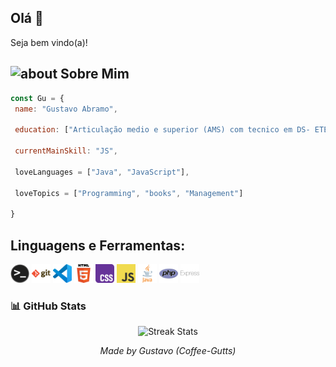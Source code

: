 ## Olá 👋

Seja bem vindo(a)!

## <img width="45" alt="about" src="https://raw.github.com/elizarov/elizarov/master/about.png"> Sobre Mim

``` javascript
const Gu = {
 name: "Gustavo Abramo",
 
 education: ["Articulação medio e superior (AMS) com tecnico em DS- ETEC - Araras/SP"],
 
 currentMainSkill: "JS",
 
 loveLanguages = ["Java", "JavaScript"],
 
 loveTopics = ["Programming", "books", "Management"]

}
```
## **Linguagens e Ferramentas:**  

<code><img height="30" src="https://raw.githubusercontent.com/github/explore/80688e429a7d4ef2fca1e82350fe8e3517d3494d/topics/terminal/terminal.png"></code>
<code><img height="30" src="https://raw.githubusercontent.com/github/explore/80688e429a7d4ef2fca1e82350fe8e3517d3494d/topics/git/git.png"></code>
<code><img height="30" src="https://raw.githubusercontent.com/github/explore/80688e429a7d4ef2fca1e82350fe8e3517d3494d/topics/visual-studio-code/visual-studio-code.png"></code>
<code><img height="30" src="https://raw.githubusercontent.com/github/explore/80688e429a7d4ef2fca1e82350fe8e3517d3494d/topics/html/html.png"></code>
<code><img height="30" src="https://raw.githubusercontent.com/github/explore/80688e429a7d4ef2fca1e82350fe8e3517d3494d/topics/css/css.png"></code>
<code><img height="30" src="https://raw.githubusercontent.com/github/explore/80688e429a7d4ef2fca1e82350fe8e3517d3494d/topics/javascript/javascript.png"></code>
<code><img height="30" src="https://raw.githubusercontent.com/github/explore/80688e429a7d4ef2fca1e82350fe8e3517d3494d/topics/java/java.png"></code>
<code><img height="30" src="https://raw.githubusercontent.com/github/explore/80688e429a7d4ef2fca1e82350fe8e3517d3494d/topics/php/php.png"></code>
<code><img height="30" src="https://raw.githubusercontent.com/github/explore/80688e429a7d4ef2fca1e82350fe8e3517d3494d/topics/express/express.png"></code>



<!-- Github Stats -->
### 📊 GitHub Stats

<p align="center">
  <img src="https://nirzak-streak-stats.vercel.app/?user=Coffee-Gutts&theme=dark&hide_border=true" alt="Streak Stats" /> <br>
</p>

<!-- Footer -->
<p align="center">
  <em>Made by Gustavo (Coffee-Gutts)</em>
</p>
